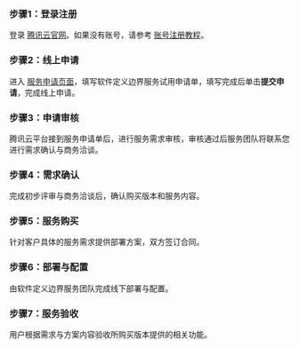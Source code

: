 ### 步骤1：登录注册
登录 [腾讯云官网](https://console.cloud.tencent.com/)。如果没有账号，请参考 [账号注册教程](https://cloud.tencent.com/document/product/378/17985)。
### 步骤2：线上申请
进入 [服务申请页面](https://cloud.tencent.com/apply/p/4wb52tx3g)，填写软件定义边界服务试用申请单，填写完成后单击**提交申请**，完成线上申请。
### 步骤3：申请审核
腾讯云平台接到服务申请单后，进行服务需求审核，审核通过后服务团队将联系您进行需求确认与商务洽谈。
### 步骤4：需求确认
完成初步评审与商务洽谈后，确认购买版本和服务内容。
### 步骤5：服务购买
针对客户具体的服务需求提供部署方案，双方签订合同。
### 步骤6：部署与配置
由软件定义边界服务团队完成线下部署与配置。
### 步骤7：服务验收
用户根据需求与方案内容验收所购买版本提供的相关功能。
